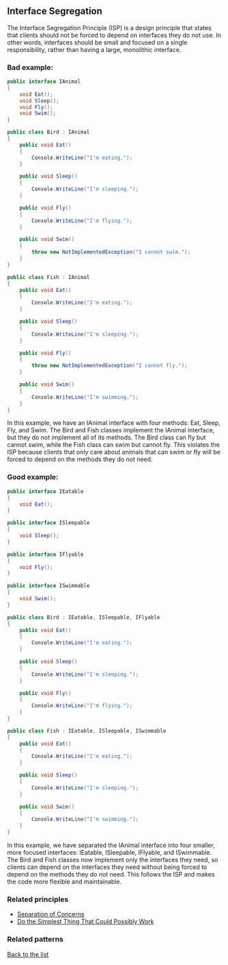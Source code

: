## Interface Segregation

The Interface Segregation Principle (ISP) is a design principle that states that clients should not be forced to depend on interfaces they do not use. In other words, interfaces should be small and focused on a single responsibility, rather than having a large, monolithic interface.

### Bad example:
```c#
public interface IAnimal
{
    void Eat();
    void Sleep();
    void Fly();
    void Swim();
}

public class Bird : IAnimal
{
    public void Eat()
    {
        Console.WriteLine("I'm eating.");
    }

    public void Sleep()
    {
        Console.WriteLine("I'm sleeping.");
    }

    public void Fly()
    {
        Console.WriteLine("I'm flying.");
    }

    public void Swim()
    {
        throw new NotImplementedException("I cannot swim.");
    }
}

public class Fish : IAnimal
{
    public void Eat()
    {
        Console.WriteLine("I'm eating.");
    }

    public void Sleep()
    {
        Console.WriteLine("I'm sleeping.");
    }

    public void Fly()
    {
        throw new NotImplementedException("I cannot fly.");
    }

    public void Swim()
    {
        Console.WriteLine("I'm swimming.");
    }
}
```
In this example, we have an IAnimal interface with four methods: Eat, Sleep, Fly, and Swim. The Bird and Fish classes implement the IAnimal interface, but they do not implement all of its methods. The Bird class can fly but cannot swim, while the Fish class can swim but cannot fly. This violates the ISP because clients that only care about animals that can swim or fly will be forced to depend on the methods they do not need.
### Good example:

```c#
public interface IEatable
{
    void Eat();
}

public interface ISleepable
{
    void Sleep();
}

public interface IFlyable
{
    void Fly();
}

public interface ISwimmable
{
    void Swim();
}

public class Bird : IEatable, ISleepable, IFlyable
{
    public void Eat()
    {
        Console.WriteLine("I'm eating.");
    }

    public void Sleep()
    {
        Console.WriteLine("I'm sleeping.");
    }

    public void Fly()
    {
        Console.WriteLine("I'm flying.");
    }
}

public class Fish : IEatable, ISleepable, ISwimmable
{
    public void Eat()
    {
        Console.WriteLine("I'm eating.");
    }

    public void Sleep()
    {
        Console.WriteLine("I'm sleeping.");
    }

    public void Swim()
    {
        Console.WriteLine("I'm swimming.");
    }
}
```
In this example, we have separated the IAnimal interface into four smaller, more focused interfaces: IEatable, ISleepable, IFlyable, and ISwimmable. The Bird and Fish classes now implement only the interfaces they need, so clients can depend on the interfaces they need without being forced to depend on the methods they do not need. This follows the ISP and makes the code more flexible and maintainable.

### Related principles

- [Separation of Concerns](/principles/general/separationofconcerns.md)
- [Do the Simplest Thing That Could Possibly Work](/principles/general/dothesimplestthing.md)

### Related patterns



[Back to the list](./README.md)